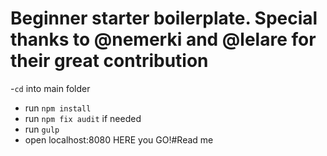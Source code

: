 # Beginner starter boilerplate. Special thanks to @nemerki and @lelare for their great contribution








-`cd` into main folder
- run `npm install`
- run `npm fix audit` if needed
- run `gulp`
- open localhost:8080
HERE you GO!#Read me

